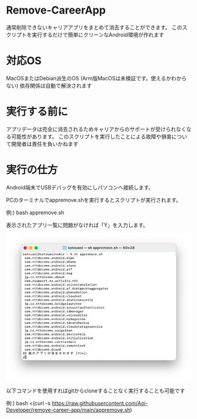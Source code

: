 # Remove-CareerApp

通常削除できないキャリアアプリをまとめて消去することができます。
このスクリプトを実行するだけで簡単にクリーンなAndroid環境が作れます

# 対応OS

MacOSまたはDebian派生のOS
(Arm版MacOSは未検証です。使えるかわからない)
依存関係は自動で解決されます

# 実行する前に

アプリデータは完全に消去されるためキャリアからのサポートが受けられなくなる可能性があります。
このスクリプトを実行したことによる故障や損害について開発者は責任を負いかねます

# 実行の仕方

Android端末でUSBデバッグを有効にしパソコンへ接続します。

PCのターミナルでappremove.shを実行するとスクリプトが実行されます。

例:) bash appremove.sh

表示されたアプリ一覧に問題がなければ「Y」を入力します。

![test](Docs/macremove.png)

以下コマンドを使用すればgitからcloneすることなく実行することも可能です

例:) bash <(curl -s https://raw.githubusercontent.com/Aoi-Developer/remove-career-app/main/appremove.sh)
